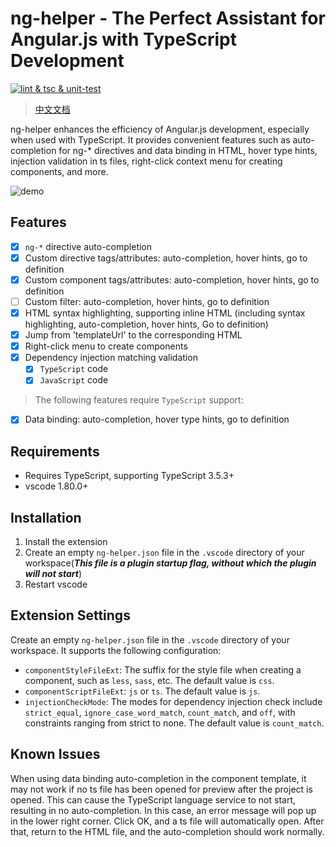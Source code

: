 
# ng-helper - The Perfect Assistant for Angular.js with TypeScript Development

[![lint & tsc & unit-test](https://github.com/huanguolin/ng-helper/actions/workflows/check.yml/badge.svg)](https://github.com/huanguolin/ng-helper/actions/workflows/check.yml)

> [中文文档](https://github.com/huanguolin/ng-helper/blob/main/packages/ng-helper-vscode/README.zh_cn.md)

ng-helper enhances the efficiency of Angular.js development, especially when used with TypeScript. It provides convenient features such as auto-completion for ng-* directives and data binding in HTML, hover type hints, injection validation in ts files, right-click context menu for creating components, and more.

![demo](https://raw.githubusercontent.com/huanguolin/ng-helper/main/resources/demo.gif)

## Features

- [x] `ng-*` directive auto-completion
- [x] Custom directive tags/attributes: auto-completion, hover hints, go to definition
- [x] Custom component tags/attributes: auto-completion, hover hints, go to definition
- [ ] Custom filter: auto-completion, hover hints, go to definition
- [x] HTML syntax highlighting, supporting inline HTML (including syntax highlighting, auto-completion, hover hints, Go to definition)
- [x] Jump from 'templateUrl' to the corresponding HTML
- [x] Right-click menu to create components
- [x] Dependency injection matching validation
  - [x] `TypeScript` code
  - [x] `JavaScript` code

> The following features require `TypeScript` support:
- [x] Data binding: auto-completion, hover type hints, go to definition


## Requirements

* Requires TypeScript, supporting TypeScript 3.5.3+
* vscode 1.80.0+

## Installation

1. Install the extension
2. Create an empty `ng-helper.json` file in the `.vscode` directory of your workspace(***This file is a plugin startup flag, without which the plugin will not start***)
3. Restart vscode

## Extension Settings

Create an empty `ng-helper.json` file in the `.vscode` directory of your workspace. It supports the following configuration:

* `componentStyleFileExt`: The suffix for the style file when creating a component, such as `less`, `sass`, etc. The default value is `css`.
* `componentScriptFileExt`: `js` or `ts`. The default value is `js`.
* `injectionCheckMode`: The modes for dependency injection check include `strict_equal`, `ignore_case_word_match`, `count_match`, and `off`, with constraints ranging from strict to none. The default value is `count_match`.

## Known Issues

When using data binding auto-completion in the component template, it may not work if no ts file has been opened for preview after the project is opened. This can cause the TypeScript language service to not start, resulting in no auto-completion. In this case, an error message will pop up in the lower right corner. Click OK, and a ts file will automatically open. After that, return to the HTML file, and the auto-completion should work normally.
